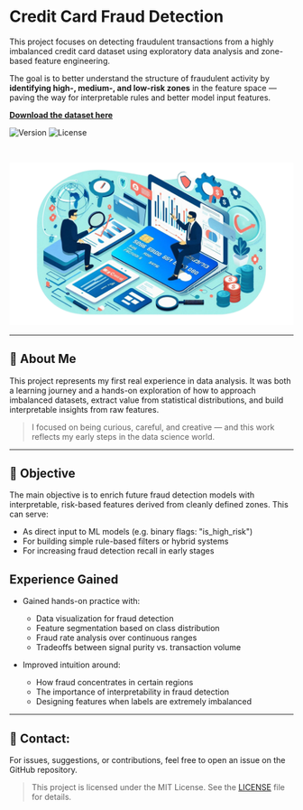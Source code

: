 # Credit Card Fraud Detection

This project focuses on detecting fraudulent transactions from a highly imbalanced credit card dataset using exploratory data analysis and zone-based feature engineering.

The goal is to better understand the structure of fraudulent activity by **identifying high-, medium-, and low-risk zones** in the feature space — paving the way for interpretable rules and better model input features.

[**Download the dataset here**](https://www.kaggle.com/datasets/mlg-ulb/creditcardfraud)

![Version](https://img.shields.io/badge/version-v0.0.0-blue)
![License](https://img.shields.io/github/license/cfrBernard/MaskMapWizard)

<br>

<p align="center">
  <img src="assets/img/illustration credit card fraud detection.png" alt="dataAnalysis illu" />
</p>

---

## 🐣 About Me

This project represents my first real experience in data analysis.
It was both a learning journey and a hands-on exploration of how to approach imbalanced datasets, extract value from statistical distributions, and build interpretable insights from raw features.

> I focused on being curious, careful, and creative — and this work reflects my early steps in the data science world.

---

## 🎯 Objective
The main objective is to enrich future fraud detection models with interpretable, risk-based features derived from cleanly defined zones. This can serve:

- As direct input to ML models (e.g. binary flags: "is_high_risk")
- For building simple rule-based filters or hybrid systems
- For increasing fraud detection recall in early stages

## Experience Gained
- Gained hands-on practice with:

  - Data visualization for fraud detection
  - Feature segmentation based on class distribution
  - Fraud rate analysis over continuous ranges
  - Tradeoffs between signal purity vs. transaction volume

- Improved intuition around:

  - How fraud concentrates in certain regions
  - The importance of interpretability in fraud detection
  - Designing features when labels are extremely imbalanced
 
---

## 🤝 Contact:
For issues, suggestions, or contributions, feel free to open an issue on the GitHub repository.

> This project is licensed under the MIT License. See the [LICENSE](./LICENSE.md) file for details.
